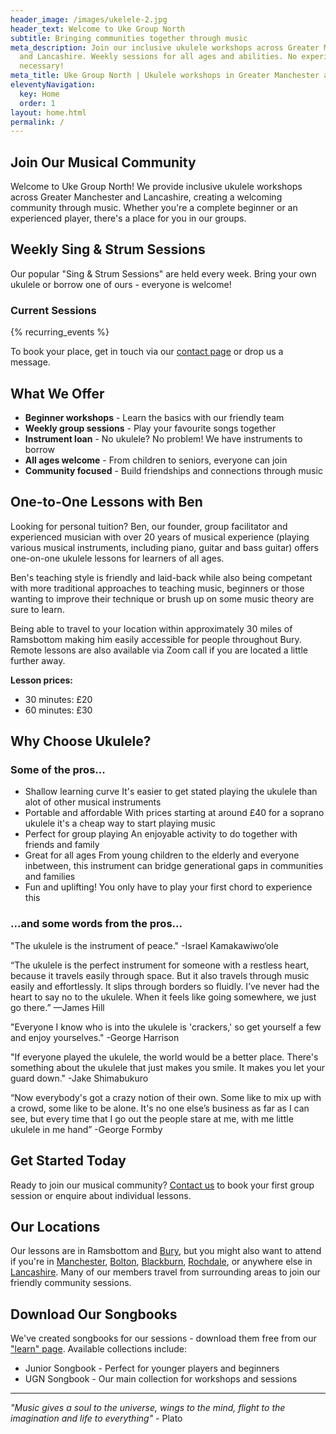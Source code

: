 ```yaml
---
header_image: /images/ukelele-2.jpg
header_text: Welcome to Uke Group North
subtitle: Bringing communities together through music
meta_description: Join our inclusive ukulele workshops across Greater Manchester
  and Lancashire. Weekly sessions for all ages and abilities. No experience
  necessary!
meta_title: Uke Group North | Ukulele workshops in Greater Manchester and Lancashire
eleventyNavigation:
  key: Home
  order: 1
layout: home.html
permalink: /
---
```

## Join Our Musical Community

Welcome to Uke Group North! We provide inclusive ukulele workshops across Greater Manchester and Lancashire, creating a welcoming community through music. Whether you're a complete beginner or an experienced player, there's a place for you in our groups.

## Weekly Sing & Strum Sessions

Our popular "Sing & Strum Sessions" are held every week. Bring your own ukulele or borrow one of ours - everyone is welcome!

### Current Sessions

{% recurring_events %}

To book your place, get in touch via our [contact page](/contact/) or drop us a message.

## What We Offer

- **Beginner workshops** - Learn the basics with our friendly team
- **Weekly group sessions** - Play your favourite songs together
- **Instrument loan** - No ukulele? No problem! We have instruments to borrow
- **All ages welcome** - From children to seniors, everyone can join
- **Community focused** - Build friendships and connections through music

## One-to-One Lessons with Ben

Looking for personal tuition? Ben, our founder, group facilitator and experienced musician with over 20 years of musical experience (playing various musical instruments, including piano, guitar and bass guitar) offers one-on-one ukulele lessons for learners of all ages.

Ben's teaching style is friendly and laid-back while also being competant with more traditional approaches to teaching music, beginners or those wanting to improve their technique or brush up on some music theory are sure to learn. 

Being able to travel to your location within approximately 30 miles of Ramsbottom making him easily accessible for people throughout Bury. Remote lessons are also available via Zoom call if you are located a little further away.

**Lesson prices:**
- 30 minutes: £20
- 60 minutes: £30

## Why Choose Ukulele?

### Some of the pros...

- Shallow learning curve
It's easier to get stated playing the ukulele than alot of other musical instruments
- Portable and affordable
With prices starting at around £40 for a soprano ukulele it's a cheap way to start playing music
- Perfect for group playing
An enjoyable activity to do together with friends and family
- Great for all ages
From young children to the elderly and everyone inbetween, this instrument can bridge generational gaps in communities and families
- Fun and uplifting!
You only have to play your first chord to experience this

### ...and some words from the pros...

"The ukulele is the instrument of peace."
-Israel Kamakawiwo‘ole

“The ukulele is the perfect instrument for someone with a restless heart, because it travels easily through space. But it also travels through music easily and effortlessly. It slips through borders so fluidly. I’ve never had the heart to say no to the ukulele. When it feels like going somewhere, we just go there.”
—James Hill

"Everyone I know who is into the ukulele is 'crackers,' so get yourself a few and enjoy yourselves."
-George Harrison

"If everyone played the ukulele, the world would be a better place. There's something about the ukulele that just makes you smile. It makes you let your guard down."
-Jake Shimabukuro 

“Now everybody's got a crazy notion of their own. Some like to mix up with a crowd, some like to be alone. It's no one else’s business as far as I can see, but every time that I go out the people stare at me, with me little ukulele in me hand”
-George Formby

## Get Started Today

Ready to join our musical community? [Contact us](/contact/) to book your first group session or enquire about individual lessons.

## Our Locations

Our lessons are in Ramsbottom and [Bury](/ukulele-lessons-in-bury/), but you might also want to attend if you're in [Manchester](/ukulele-lessons-in-manchester/), [Bolton](/ukulele-lessons-in-bolton/), [Blackburn](/ukulele-lessons-in-blackburn/), [Rochdale](/ukulele-lessons-in-rochdale/), or anywhere else in [Lancashire](/ukulele-lessons-in-lancashire/). Many of our members travel from surrounding areas to join our friendly community sessions.

## Download Our Songbooks

We've created songbooks for our sessions - download them free from our ["learn" page](/learn/). Available collections include:

- Junior Songbook - Perfect for younger players and beginners
- UGN Songbook - Our main collection for workshops and sessions

---

_"Music gives a soul to the universe, wings to the mind, flight to the imagination and life to everything"_ - Plato
